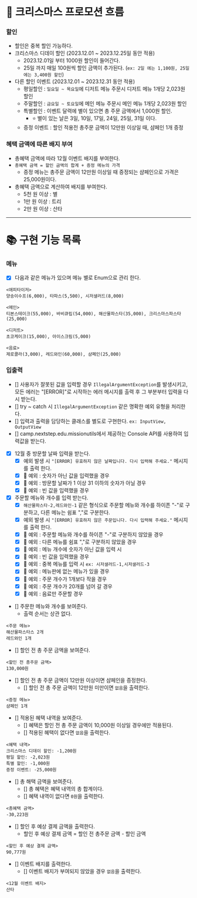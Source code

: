 # 🌳 크리스마스 프로모션 흐름

### 할인
- 할인은 중복 할인 가능하다.
- 크리스마스 디데이 할인 (2023.12.01 ~ 2023.12.25일 동안 적용)
  - 2023.12.01일 부터 1000원 할인이 들어간다.
  - 25일 까지 매일 100원씩 할인 금액이 추가된다. (`ex: 2일 에는 1,100원, 25일에는 3,400원 할인`)
- 다른 할인 이벤트 (2023.12.01 ~ 2023.12.31 동안 적용)
  - 평일할인 : `일요일 ~ 목요일`에 디저트 메뉴 주문시 디저트 메뉴 1개당 2,023원 할인
  - 주말할인 : `금요일 ~ 토요일`에 메인 메뉴 주문시 메인 메뉴 1개당 2,023원 할인
  - 특별할인 : 이벤트 달력에 별이 있으면 총 주문 금액에서 1,000원 할인.
    - ⭐ 별이 있는 날은 3일, 10일, 17일, 24일, 25일, 31일 이다.
  - 증정 이벤트 : 할인 적용전 총주문 금액이 12만원 이상일 때, 샴페인 1개 증정

### 혜택 금액에 따른 배지 부여
- 총혜택 금액에 따라 12월 이벤트 배지를 부여한다.
- `총혜택 금액 = 할인 금액의 합계 + 증정 메뉴의 가격`
  - 증정 메뉴는 총주문 금액이 12만원 이상일 때 증정되는 샴페인으로 가격은 25,000원이다.
- 총혜택 금액으로 계산하여 배지를 부여한다.
  - 5천 원 이상 : 별
  - 1만 원 이상 : 트리
  - 2만 원 이상 : 산타

---
# 📚 구현 기능 목록

### 메뉴
- [x] 다음과 같은 메뉴가 있으며 메뉴 별로 Enum으로 관리 한다.
```agsl
<애피타이저>
양송이수프(6,000), 타파스(5,500), 시저샐러드(8,000)

<메인>
티본스테이크(55,000), 바비큐립(54,000), 해산물파스타(35,000), 크리스마스파스타(25,000)

<디저트>
초코케이크(15,000), 아이스크림(5,000)

<음료>
제로콜라(3,000), 레드와인(60,000), 샴페인(25,000)
```

### 입출력
- [] 사용자가 잘못된 값을 입력할 경우 `IllegalArgumentException`를 발생시키고, 모든 에러는 "[ERROR]"로 시작하는 에러 메시지를 출력 후 그 부분부터 입력을 다시 받는다.
- [] try ~ catch 시 `IllegalArgumentException` 같은 명확한 예외 유형을 처리한다.
- [] 입력과 출력을 담당하는 클래스를 별도로 구현한다. `ex: InputView, OutputView`
- [] camp.nextstep.edu.missionutils에서 제공하는 Console API를 사용하여 입력값을 받는다.

- [x] 12월 중 방문할 날짜 입력을 받는다.
  - [x] 예외 발생 시 `"[ERROR] 유효하지 않은 날짜입니다. 다시 입력해 주세요."` 메시지를 출력 한다.
  - [x] 🚫 예외 : 숫자가 아닌 값을 입력했을 경우
  - [x] 🚫 예외 : 방문할 날짜가 1 이상 31 이하의 숫자가 아닐 경우
  - [x] 🚫 예외 : 빈 값을 입력했을 경우 

- [x] 주문할 메뉴와 개수를 입력 받는다.
  - [x] `해산물파스타-2,레드와인-1` 같은 형식으로 주문할 메뉴와 개수를 하이픈 "-"로 구분하고, 다른 메뉴는 쉼표 ","로 구분한다.
  - [x] 예외 발생 시 `"[ERROR] 유효하지 않은 주문입니다. 다시 입력해 주세요."` 메시지를 출력 한다.
  - [x] 🚫 예외 : 주문할 메뉴와 개수를 하이픈 "-"로 구분하지 않았을 경우 
  - [x] 🚫 예외 : 다른 메뉴를 쉼표 ","로 구분하지 않았을 경우
  - [x] 🚫 예외 : 메뉴 개수에 숫자가 아닌 값을 입력 시 
  - [x] 🚫 예외 : 빈 값을 입력했을 경우
  - [x] 🚫 예외 : 중복 메뉴를 입력 시 `ex: 시저샐러드-1,시저샐러드-3`
  - [x] 🚫 예외 : 메뉴판에 없는 메뉴가 있을 경우
  - [x] 🚫 예외 : 주문 개수가 1개보다 작을 경우
  - [x] 🚫 예외 : 주문 개수가 20개를 넘어 갈 경우 
  - [x] 🚫 예외 : 음료만 주문할 경우 

- [] 주문한 메뉴와 개수를 보여준다. 
  - 출력 순서는 상관 없다.
```agsl
<주문 메뉴>
해산물파스타스 2개
레드와인 1개
```

- [] 할인 전 총 주문 금액을 보여준다.
```agsl
<할인 전 총주문 금액>
130,000원
```

- [] 할인 전 총 주문 금액이 12만원 이상이면 샴페인을 증정한다.
  - [] 할인 전 총 주문 금액이 12만원 미만이면 `없음`을 출력한다.
```agsl
<증정 메뉴>
샴페인 1개
```

- [] 적용된 혜택 내역을 보여준다.
  - [] 혜택은 할인 전 총 주문 금액이 10,000원 이상일 경우에만 적용된다.
  - [] 적용된 혜택이 없다면 `없음`을 출력한다.
```agsl
<혜택 내역>
크리스마스 디데이 할인: -1,200원
평일 할인: -2,023원
특별 할인: -1,000원
증정 이벤트: -25,000원
```

- [] 총 해택 금액을 보여준다.
  - [] 총 혜택은 혜택 내역의 총 합계이다.
  - [] 혜택 내역이 없다면 `0원`을 출력한다.
```agsl
<총혜택 금액>
-30,223원
```

- [] 할인 후 예상 결제 금액을 출력한다.
  - 할인 후 예상 결제 금액 = 할인 전 총주문 금액 - 할인 금액
```agsl
<할인 후 예상 결제 금액>
90,777원
```

- [] 이벤트 배지를 출력한다.
  - [] 이벤트 배지가 부여되지 않았을 경우 `없음`을 출력한다.
```agsl
<12월 이벤트 배지>
산타
```
